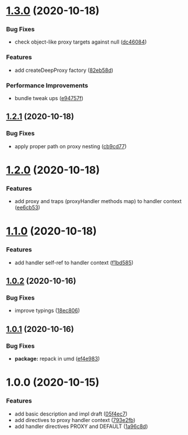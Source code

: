 # [1.3.0](https://github.com/qiwi/deep-proxy/compare/v1.2.1...v1.3.0) (2020-10-18)


### Bug Fixes

* check object-like proxy targets against null ([dc46084](https://github.com/qiwi/deep-proxy/commit/dc46084ee7e545762e09b6abe37a129367738ee1))


### Features

* add createDeepProxy factory ([82eb58d](https://github.com/qiwi/deep-proxy/commit/82eb58d23909232418ba67e3891763852e64d507))


### Performance Improvements

* bundle tweak ups ([e94757f](https://github.com/qiwi/deep-proxy/commit/e94757f282947617c9ce84a66903dcd4ad6de6b8))

## [1.2.1](https://github.com/qiwi/deep-proxy/compare/v1.2.0...v1.2.1) (2020-10-18)


### Bug Fixes

* apply proper path on proxy nesting ([cb9cd77](https://github.com/qiwi/deep-proxy/commit/cb9cd774b57a079a38313c5eee577873ab47243e))

# [1.2.0](https://github.com/qiwi/deep-proxy/compare/v1.1.0...v1.2.0) (2020-10-18)


### Features

* add proxy and traps (proxyHandler methods map) to handler context ([ee6cb53](https://github.com/qiwi/deep-proxy/commit/ee6cb534bc6de7b0af14c8ab67eb42b20a40f100))

# [1.1.0](https://github.com/qiwi/deep-proxy/compare/v1.0.2...v1.1.0) (2020-10-18)


### Features

* add handler self-ref to handler context ([f1bd585](https://github.com/qiwi/deep-proxy/commit/f1bd58510bd0273a4fee3c0d17ee3d3887fa5afd))

## [1.0.2](https://github.com/qiwi/deep-proxy/compare/v1.0.1...v1.0.2) (2020-10-16)


### Bug Fixes

* improve typings ([18ec806](https://github.com/qiwi/deep-proxy/commit/18ec80690ba571e0ee8cf0452384d22b99d932f5))

## [1.0.1](https://github.com/qiwi/deep-proxy/compare/v1.0.0...v1.0.1) (2020-10-16)


### Bug Fixes

* **package:** repack in umd ([ef4e983](https://github.com/qiwi/deep-proxy/commit/ef4e9830a13a6d162293915ad47e8b6b483e96a5))

# 1.0.0 (2020-10-15)


### Features

* add basic description and impl draft ([05f4ec7](https://github.com/qiwi/deep-proxy/commit/05f4ec73f13da23866fab4f44173057f12a36496))
* add directives to proxy handler context ([793e2fb](https://github.com/qiwi/deep-proxy/commit/793e2fbc9085f0c1f615e23634cbc448e2a8900e))
* add handler directives PROXY and DEFAULT ([1a96c8d](https://github.com/qiwi/deep-proxy/commit/1a96c8d0050413c3830eea98d1bf567dcf75aec3))
